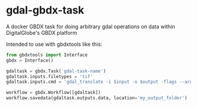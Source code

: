 # gdal-gbdx-task
A docker GBDX task for doing arbitrary gdal operations on data within DigitalGlobe's GBDX platform


Intended to use with gbdxtools like this:

```python
from gbdxtools import Interface
gbdx = Interface()

gdaltask = gbdx.Task('gdal-task-name')
gdaltask.inputs.filetypes = 'tif'
gdaltask.inputs.cmd = 'gdal_translate -i $input -o $output -flags --args'

workflow = gbdx.Workflow([gdaltask])
workflow.savedata(gdaltask.outputs.data, location='my_output_folder')
```